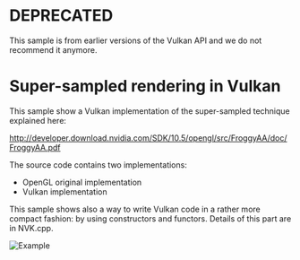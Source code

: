 # DEPRECATED

This sample is from earlier versions of the Vulkan API and we do not recommend it anymore.

# Super-sampled rendering in Vulkan

This sample show a Vulkan implementation of the super-sampled technique explained here:

http://developer.download.nvidia.com/SDK/10.5/opengl/src/FroggyAA/doc/FroggyAA.pdf

The source code contains two implementations:

* OpenGL original implementation
* Vulkan implementation

This sample shows also a way to write Vulkan code in a rather more compact fashion: by using constructors and functors. Details of this part are in NVK.cpp.

![Example](https://github.com/nvpro-samples/gl_vk_supersampled/blob/master/doc/sample.jpg)


